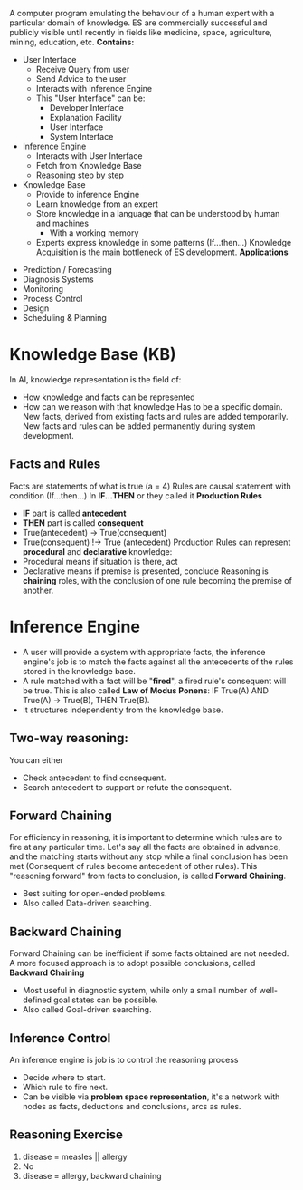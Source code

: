 A computer program emulating the behaviour of a human expert with a particular domain of knowledge. ES are commercially successful and publicly visible until recently in fields like medicine, space, agriculture, mining, education, etc.
**Contains:**
* User Interface
	* Receive Query from user
	* Send Advice to the user
	* Interacts with inference Engine
	* This "User Interface" can be:
		* Developer Interface
		* Explanation Facility
		* User Interface
		* System Interface
* Inference Engine
	* Interacts with User Interface
	* Fetch from Knowledge Base
	* Reasoning step by step
* Knowledge Base
	* Provide to inference Engine
	* Learn knowledge from an expert
	* Store knowledge in a language that can be understood by human and machines
		* With a working memory
	* Experts express knowledge in some patterns (If...then...)
Knowledge Acquisition is the main bottleneck of ES development.
**Applications**
- Prediction / Forecasting
- Diagnosis Systems
- Monitoring
- Process Control
- Design
- Scheduling & Planning
# Knowledge Base (KB)
In AI, knowledge representation is the field of:
- How knowledge and facts can be represented
- How can we reason with that knowledge
Has to be a specific domain.
New facts, derived from existing facts and rules are added temporarily.
New facts and rules can be added permanently during system development.
## Facts and Rules
Facts are statements of what is true (a = 4)
Rules are causal statement with condition (If...then...)
In **IF...THEN** or they called it **Production Rules**
* **IF** part is called **antecedent**
* **THEN** part is called **consequent**
* True(antecedent) -> True(consequent)
* True(consequent) !-> True (antecedent)
Production Rules can represent **procedural** and **declarative** knowledge:
* Procedural means if situation is there, act
* Declarative means if premise is presented, conclude
Reasoning is **chaining** roles, with the conclusion of one rule becoming the premise of another.

# Inference Engine
* A user will provide a system with appropriate facts, the inference engine's job is to match the facts against all the antecedents of the rules stored in the knowledge base.
* A rule matched with a fact will be "**fired**", a fired rule's consequent will be true. This is also called **Law of Modus Ponens**: IF True(A) AND True(A) -> True(B), THEN True(B).
* It structures independently from the knowledge base.
## Two-way reasoning:
You can either
- Check antecedent to find consequent.
- Search antecedent to support or refute the consequent.
## Forward Chaining
For efficiency in reasoning, it is important to determine which rules are to fire at any particular time. Let's say all the facts are obtained in advance, and the matching starts without any stop while a final conclusion has been met (Consequent of rules become antecedent of other rules). This "reasoning forward" from facts to conclusion, is called **Forward Chaining**.
- Best suiting for open-ended problems.
- Also called Data-driven searching.
## Backward Chaining
Forward Chaining can be inefficient if some facts obtained are not needed. A more focused approach is to adopt possible conclusions, called **Backward Chaining**
- Most useful in diagnostic system, while only a small number of well-defined goal states can be possible.
- Also called Goal-driven searching.
## Inference Control
An inference engine is job is to control the reasoning process
- Decide where to start.
- Which rule to fire next.
- Can be visible via **problem space representation**, it's a network with nodes as facts, deductions and conclusions, arcs as rules.
## Reasoning Exercise
1. disease = measles || allergy 
2. No
3. disease = allergy, backward chaining

